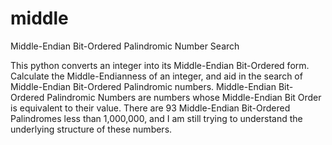 middle
======

Middle-Endian Bit-Ordered Palindromic Number Search

This python converts an integer into its Middle-Endian Bit-Ordered form. Calculate the Middle-Endianness of an integer, 
and aid in the search of Middle-Endian Bit-Ordered Palindromic numbers.
Middle-Endian Bit-Ordered Palindromic Numbers are numbers whose Middle-Endian Bit Order is equivalent to their value.
There are 93 Middle-Endian Bit-Ordered Palindromes less than 1,000,000, and I am still trying to understand the
underlying structure of these numbers.
